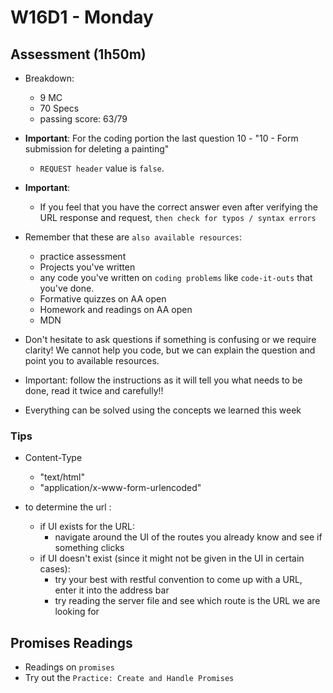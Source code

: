 # W16D1 - Monday

## Assessment (1h50m)
- Breakdown:
  - 9 MC 
  - 70 Specs
  - passing score: 63/79

- **Important**: For the coding portion the last question 10 - "10 - Form submission for deleting a painting" 
  -  `REQUEST header` value is `false`.

- **Important**: 
  - If you feel that you have the correct answer even after verifying the URL response and request, `then check for typos / syntax errors`


- Remember that these are `also available resources`:
  - practice assessment
  - Projects you've written
  - any code you've written on `coding problems` like `code-it-outs` that you've done.
  - Formative quizzes on AA open
  - Homework and readings on AA open
  - MDN

- Don't hesitate to ask questions if something is confusing or we require clarity! We cannot help you code, but we can explain the question and point you to available resources.

- Important: follow the instructions as it will tell you what needs to be done, read it twice and carefully!!
- Everything can be solved using the concepts we learned this week

### Tips
- Content-Type
  - "text/html"
  - "application/x-www-form-urlencoded"

- to determine the url :
  - if UI exists for the URL: 
    - navigate around the UI of the routes you already know and see if something clicks
  - if UI doesn't exist (since it might not be given in the UI in certain cases):
    - try your best with restful convention to come up with a URL, enter it into the address bar
    - try reading the server file and see which route is the URL we are looking for

## Promises Readings
- Readings on `promises`
- Try out the `Practice: Create and Handle Promises`